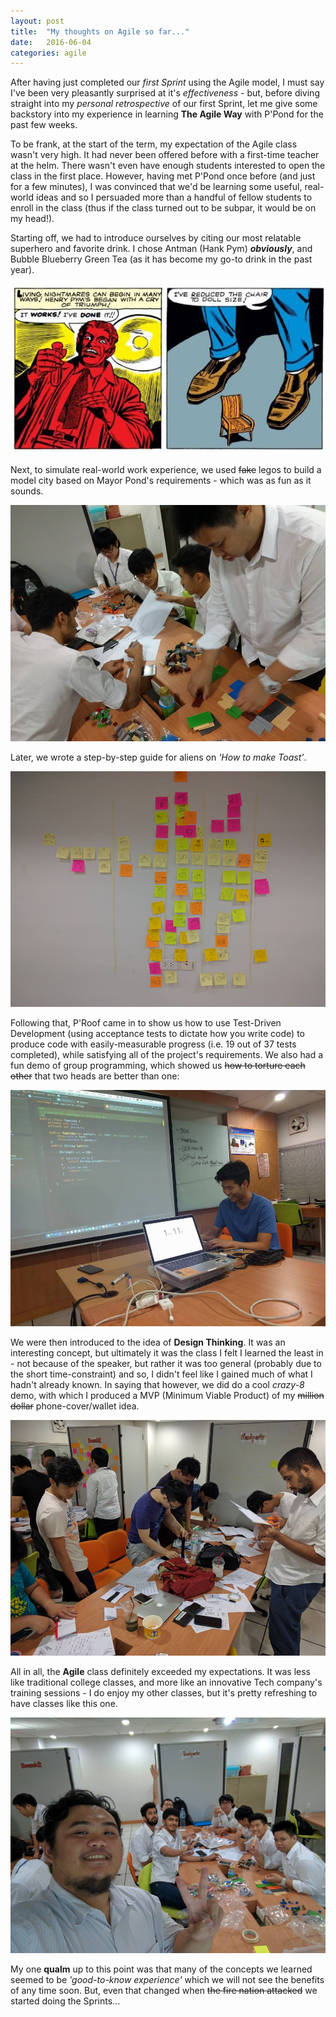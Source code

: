 ```yaml
---
layout: post
title:  "My thoughts on Agile so far..."
date:   2016-06-04
categories: agile
---
```


After having just completed our _first Sprint_ using the Agile model, I must say I've been very pleasantly surprised at it's _effectiveness_ - but, before diving straight into my _personal retrospective_ of our first Sprint, let me give some backstory into my experience in learning **The Agile Way** with P'Pond for the past few weeks.

To be frank, at the start of the term, my expectation of the Agile class wasn't very high. It had never been offered before with a first-time teacher at the helm. There wasn't even have enough students interested to open the class in the first place. However, having met P'Pond once before (and just for a few minutes), I was convinced that we'd be learning some useful, real-world ideas and so I persuaded more than a handful of fellow students to enroll in the class (thus if the class turned out to be subpar, it would be on my head!).

Starting off, we had to introduce ourselves by citing our most relatable superhero and favorite drink. I chose Antman (Hank Pym) **_obviously_**, and Bubble Blueberry Green Tea (as it has become my go-to drink in the past year).

![alt text](https://raw.githubusercontent.com/majeedthaika/majeedthaika.github.io/master/img/antman.jpg)

Next, to simulate real-world work experience, we used ~~fake~~ legos to build a model city based on Mayor Pond's requirements - which was as fun as it sounds.

![alt text](https://raw.githubusercontent.com/majeedthaika/majeedthaika.github.io/master/img/lego2.jpg)

Later, we wrote a step-by-step guide for aliens on _'How to make Toast'_.

![alt text](https://raw.githubusercontent.com/majeedthaika/majeedthaika.github.io/master/img/toast.jpg)

Following that, P'Roof came in to show us how to use Test-Driven Development (using acceptance tests to dictate how you write code) to produce code with easily-measurable progress (i.e. 19 out of 37 tests completed), while satisfying all of the project's requirements. We also had a fun demo of group programming, which showed us ~~how to torture each other~~ that two heads are better than one:

![alt text](https://raw.githubusercontent.com/majeedthaika/majeedthaika.github.io/master/img/tdd.jpg)

We were then introduced to the idea of **Design Thinking**. It was an interesting concept, but ultimately it was the class I felt I learned the least in - not because of the speaker, but rather it was too general (probably due to the short time-constraint) and so, I didn't feel like I gained much of what I hadn't already known. In saying that however, we did do a cool _crazy-8_ demo, with which I produced a MVP (Minimum Viable Product) of my ~~million dollar~~ phone-cover/wallet idea.

![alt text](https://raw.githubusercontent.com/majeedthaika/majeedthaika.github.io/master/img/designthinking.jpg)

All in all, the **Agile** class definitely exceeded my expectations. It was less like traditional college classes, and more like an innovative Tech company's training sessions - I do enjoy my other classes, but it's pretty refreshing to have classes like this one.

![alt text](https://raw.githubusercontent.com/majeedthaika/majeedthaika.github.io/master/img/lego1.jpg)

My one **qualm** up to this point was that many of the concepts we learned seemed to be _'good-to-know experience'_  which we will not see the benefits of any time soon. But, even that changed when ~~the fire nation attacked~~ we started doing the Sprints...
